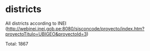 # districts
All districts according to INEI (http://webinei.inei.gob.pe:8080/sisconcode/proyecto/index.htm?proyectoTitulo=UBIGEO&proyectoId=3)

Total: 1867
